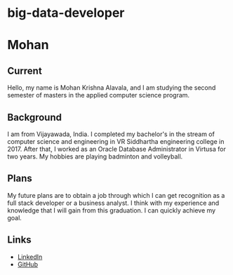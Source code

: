 # big-data-developer
# Mohan
## Current
Hello, my name is Mohan Krishna Alavala, and I am studying the second semester of masters in the applied computer science program.
## Background
I am from Vijayawada, India.  I completed my bachelor's in the stream of computer science and engineering in VR Siddhartha engineering college in 2017. After that, I worked as an Oracle Database Administrator in Virtusa for two years. My hobbies are playing badminton and volleyball.
## Plans
My future plans are to obtain a job through which I can get recognition as a full stack developer or a business analyst. I think with my experience and knowledge that I will gain from this graduation. I can quickly achieve my goal.
## Links
- [LinkedIn](https://www.linkedin.com/in/mohan-alavala-622776166/)
- [GitHub](https://github.com/Mohanalavala)